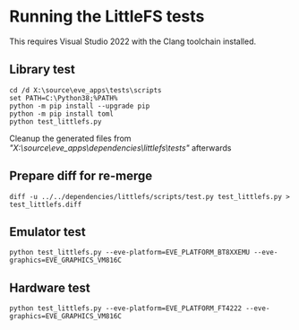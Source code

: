 # Running the LittleFS tests

This requires Visual Studio 2022 with the Clang toolchain installed.

## Library test

```
cd /d X:\source\eve_apps\tests\scripts
set PATH=C:\Python38;%PATH%
python -m pip install --upgrade pip
python -m pip install toml
python test_littlefs.py
```

Cleanup the generated files from *"X:\source\eve_apps\dependencies\littlefs\tests"* afterwards

## Prepare diff for re-merge

```
diff -u ../../dependencies/littlefs/scripts/test.py test_littlefs.py > test_littlefs.diff
```

## Emulator test

```
python test_littlefs.py --eve-platform=EVE_PLATFORM_BT8XXEMU --eve-graphics=EVE_GRAPHICS_VM816C
```

## Hardware test

```
python test_littlefs.py --eve-platform=EVE_PLATFORM_FT4222 --eve-graphics=EVE_GRAPHICS_VM816C
```
